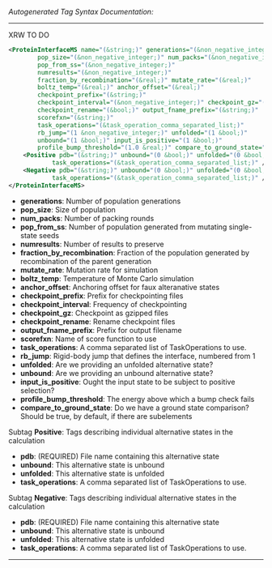 <!-- THIS IS AN AUTOGENERATED FILE: Don't edit it directly, instead change the schema definition in the code itself. -->

_Autogenerated Tag Syntax Documentation:_

---
XRW TO DO

```xml
<ProteinInterfaceMS name="(&string;)" generations="(&non_negative_integer;)"
        pop_size="(&non_negative_integer;)" num_packs="(&non_negative_integer;)"
        pop_from_ss="(&non_negative_integer;)"
        numresults="(&non_negative_integer;)"
        fraction_by_recombination="(&real;)" mutate_rate="(&real;)"
        boltz_temp="(&real;)" anchor_offset="(&real;)"
        checkpoint_prefix="(&string;)"
        checkpoint_interval="(&non_negative_integer;)" checkpoint_gz="(&bool;)"
        checkpoint_rename="(&bool;)" output_fname_prefix="(&string;)"
        scorefxn="(&string;)"
        task_operations="(&task_operation_comma_separated_list;)"
        rb_jump="(1 &non_negative_integer;)" unfolded="(1 &bool;)"
        unbound="(1 &bool;)" input_is_positive="(1 &bool;)"
        profile_bump_threshold="(1.0 &real;)" compare_to_ground_state="(&bool;)" >
    <Positive pdb="(&string;)" unbound="(0 &bool;)" unfolded="(0 &bool;)"
            task_operations="(&task_operation_comma_separated_list;)" />
    <Negative pdb="(&string;)" unbound="(0 &bool;)" unfolded="(0 &bool;)"
            task_operations="(&task_operation_comma_separated_list;)" />
</ProteinInterfaceMS>
```

-   **generations**: Number of population generations
-   **pop_size**: Size of population
-   **num_packs**: Number of packing rounds
-   **pop_from_ss**: Number of population generated from mutating single-state seeds
-   **numresults**: Number of results to preserve
-   **fraction_by_recombination**: Fraction of the population generated by recombination of the parent generation
-   **mutate_rate**: Mutation rate for simulation
-   **boltz_temp**: Temperature of Monte Carlo simulation
-   **anchor_offset**: Anchoring offset for faux alteranative states
-   **checkpoint_prefix**: Prefix for checkpointing files
-   **checkpoint_interval**: Frequency of checkpointing
-   **checkpoint_gz**: Checkpoint as gzipped files
-   **checkpoint_rename**: Rename checkpoint files
-   **output_fname_prefix**: Prefix for output filename
-   **scorefxn**: Name of score function to use
-   **task_operations**: A comma separated list of TaskOperations to use.
-   **rb_jump**: Rigid-body jump that defines the interface, numbered from 1
-   **unfolded**: Are we providing an unfolded alternative state?
-   **unbound**: Are we providing an unbound alternative state?
-   **input_is_positive**: Ought the input state to be subject to positive selection?
-   **profile_bump_threshold**: The energy above which a bump check fails
-   **compare_to_ground_state**: Do we have a ground state comparison? Should be true, by default, if there are subelements


Subtag **Positive**:   Tags describing individual alternative states in the calculation

-   **pdb**: (REQUIRED) File name containing this alternative state
-   **unbound**: This alternative state is unbound
-   **unfolded**: This alternative state is unfolded
-   **task_operations**: A comma separated list of TaskOperations to use.

Subtag **Negative**:   Tags describing individual alternative states in the calculation

-   **pdb**: (REQUIRED) File name containing this alternative state
-   **unbound**: This alternative state is unbound
-   **unfolded**: This alternative state is unfolded
-   **task_operations**: A comma separated list of TaskOperations to use.

---
